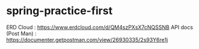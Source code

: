 # spring-practice-first
ERD Cloud : https://www.erdcloud.com/d/QM4szPXsX7cNQSSNB
API docs (Post Man) : https://documenter.getpostman.com/view/26930335/2s93Y6re1j
